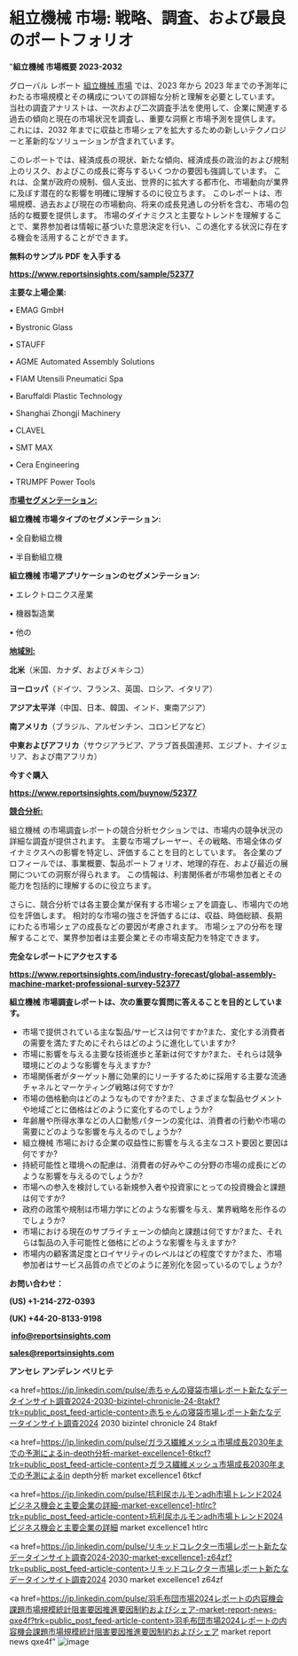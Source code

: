 # 組立機械 市場: 戦略、調査、および最良のポートフォリオ

"<strong>組立機械 市場概要 2023-2032</strong>

グローバル レポート <a href=https://www.reportsinsights.com/sample/52377>組立機械 市場</a> では、2023 年から 2023 年までの予測年にわたる市場規模とその構成についての詳細な分析と理解を必要としています。 当社の調査アナリストは、一次および二次調査手法を使用して、企業に関連する過去の傾向と現在の市場状況を調査し、重要な洞察と市場予測を提供します。 これには、2032 年までに収益と市場シェアを拡大​​するための新しいテクノロジーと革新的なソリューションが含まれています。

このレポートでは、経済成長の現状、新たな傾向、経済成長の政治的および規制上のリスク、およびこの成長に寄与するいくつかの要因も強調しています。 これは、企業が政府の規制、個人支出、世界的に拡大する都市化、市場動向が業界に及ぼす潜在的な影響を明確に理解するのに役立ちます。 このレポートは、市場規模、過去および現在の市場動向、将来の成長見通しの分析を含む、市場の包括的な概要を提供します。 市場のダイナミクスと主要なトレンドを理解することで、業界参加者は情報に基づいた意思決定を行い、この進化する状況に存在する機会を活用することができます。

<strong><b>無料のサンプル PDF を入手する</b></strong>

<a href=https://www.reportsinsights.com/sample/52377><strong><u>https://www.reportsinsights.com/sample/52377</u></strong></a>

<strong>主要な上場企業:</strong>

• EMAG GmbH

• Bystronic Glass

• STAUFF

• AGME Automated Assembly Solutions

• FIAM Utensili Pneumatici Spa

• Baruffaldi Plastic Technology

• Shanghai Zhongji Machinery

• CLAVEL

• SMT MAX

• Cera Engineering

• TRUMPF Power Tools

<strong><u>市場セグメンテーション</u></strong><strong><u>:</u></strong>

<strong>組立機械 市場タイプのセグメンテーション:</strong>

• 全自動組立機

• 半自動組立機

<strong>組立機械 市場アプリケーションのセグメンテーション:</strong>

• エレクトロニクス産業

• 機器製造業

• 他の

<strong><u>地域別</u></strong><strong><u>:</u></strong>

<strong>北米</strong>（米国、カナダ、およびメキシコ）

<strong>ヨーロッパ</strong>（ドイツ、フランス、英国、ロシア、イタリア）

<strong>アジア太平洋</strong>（中国、日本、韓国、インド、東南アジア）

<strong>南アメリカ</strong>（ブラジル、アルゼンチン、コロンビアなど）

<strong>中東およびアフリカ</strong>（サウジアラビア、アラブ首長国連邦、エジプト、ナイジェリア、および南アフリカ）

<strong>今すぐ購入</strong>

<a href=https://www.reportsinsights.com/buynow/52377><strong><u>https://www.reportsinsights.com/buynow/52377</u></strong></a>

<strong><u>競合分析:</u></strong>

組立機械 の市場調査レポートの競合分析セクションでは、市場内の競争状況の詳細な調査が提供されます。 主要な市場プレーヤー、その戦略、市場全体のダイナミクスへの影響を特定し、評価することを目的としています。 各企業のプロフィールでは、事業概要、製品ポートフォリオ、地理的存在、および最近の展開についての洞察が得られます。 この情報は、利害関係者が市場参加者とその能力を包括的に理解するのに役立ちます。

さらに、競合分析では各主要企業が保有する市場シェアを調査し、市場内での地位を評価します。 相対的な市場の強さを評価するには、収益、時価総額、長期にわたる市場シェアの成長などの要因が考慮されます。 市場シェアの分布を理解することで、業界参加者は主要企業とその市場支配力を特定できます。

<strong>完全なレポートにアクセスする</strong>

<a href=https://www.reportsinsights.com/industry-forecast/global-assembly-machine-market-professional-survey-52377><strong><u><b>https://www.reportsinsights.com/industry-forecast/global-assembly-machine-market-professional-survey-52377</b></u></strong></a>

<strong><b>組立機械 市場調査レポートは、次の重要な質問に答えることを目的としています。</b></strong>
<ul>
  <li>市場で提供されている主な製品/サービスは何ですか?また、変化する消費者の需要を満たすためにそれらはどのように進化していますか?</li>
  <li>市場に影響を与える主要な技術進歩と革新は何ですか?また、それらは競争環境にどのような影響を与えますか?</li>
  <li>市場関係者がターゲット層に効果的にリーチするために採用する主要な流通チャネルとマーケティング戦略は何ですか?</li>
  <li>市場の価格動向はどのようなものですか?また、さまざまな製品セグメントや地域ごとに価格はどのように変化するのでしょうか?</li>
  <li>年齢層や所得水準などの人口動態パターンの変化は、消費者の行動や市場の需要にどのような影響を与えるのでしょうか?</li>
  <li>組立機械 市場における企業の収益性に影響を与える主なコスト要因と要因は何ですか?</li>
  <li>持続可能性と環境への配慮は、消費者の好みやこの分野の市場の成長にどのような影響を与えるのでしょうか?</li>
  <li>市場への参入を検討している新規参入者や投資家にとっての投資機会と課題は何ですか?</li>
  <li>政府の政策や規制は市場力学にどのような影響を与え、業界戦略を形作るのでしょうか?</li>
  <li>市場における現在のサプライチェーンの傾向と課題は何ですか?また、それらは製品の入手可能性と価格にどのような影響を与えますか?</li>
  <li>市場内の顧客満足度とロイヤリティのレベルはどの程度ですか?また、市場参加者はサービス品質の点でどのように差別化を図っているのでしょうか?</li>
</ul>
<strong>お問い合わせ：</strong>

<strong>(US) +1-214-272-0393</strong>

<strong>(UK) +44-20-8133-9198</strong>

<strong> </strong><a href=info@reportsinsights.com><strong><u>info@reportsinsights.com</u></strong></a>

<a href=sales@reportsinsights.com><strong><u>sales@reportsinsights.com</u></strong></a>

<strong>アンセレ アンデレン ベリヒテ</strong>

<a href=https://jp.linkedin.com/pulse/赤ちゃんの寝袋市場レポート新たなデータインサイト調査2024-2030-bizintel-chronicle-24-8takf?trk=public_post_feed-article-content>赤ちゃんの寝袋市場レポート新たなデータインサイト調査2024 2030 bizintel chronicle 24 8takf</a>

<a href=https://jp.linkedin.com/pulse/ガラス繊維メッシュ市場成長2030年までの予測によるin-depth分析-market-excellence1-6tkcf?trk=public_post_feed-article-content>ガラス繊維メッシュ市場成長2030年までの予測によるin depth分析 market excellence1 6tkcf</a>

<a href=https://jp.linkedin.com/pulse/抗利尿ホルモンadh市場トレンド2024ビジネス機会と主要企業の詳細-market-excellence1-htlrc?trk=public_post_feed-article-content>抗利尿ホルモンadh市場トレンド2024ビジネス機会と主要企業の詳細 market excellence1 htlrc</a>

<a href=https://jp.linkedin.com/pulse/リキッドコレクター市場レポート新たなデータインサイト調査2024-2030-market-excellence1-z64zf?trk=public_post_feed-article-content>リキッドコレクター市場レポート新たなデータインサイト調査2024 2030 market excellence1 z64zf</a>

<a href=https://jp.linkedin.com/pulse/羽毛布団市場2024レポートの内容機会課題市場規模統計阻害要因推進要因制約およびシェア-market-report-news-qxe4f?trk=public_post_feed-article-content>羽毛布団市場2024レポートの内容機会課題市場規模統計阻害要因推進要因制約およびシェア market report news qxe4f</a>"
![image](https://github.com/gayatrid12/RIReport/assets/158473851/5ce3f71d-08bb-402c-bebd-504263cd1bbd)
